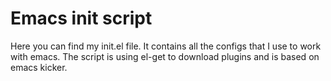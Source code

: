 # Emacs init script

Here you can find my init.el file. It contains all the configs that I use to work with emacs. The script is using el-get to download plugins and is based on emacs kicker.
